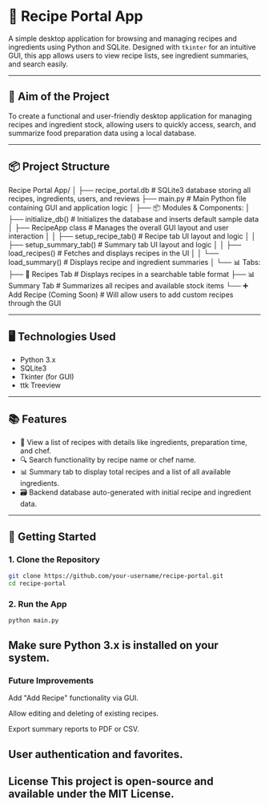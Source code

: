 # 🥘 Recipe Portal App

A simple desktop application for browsing and managing recipes and ingredients using Python and SQLite. Designed with `tkinter` for an intuitive GUI, this app allows users to view recipe lists, see ingredient summaries, and search easily.

---

## 🎯 Aim of the Project

To create a functional and user-friendly desktop application for managing recipes and ingredient stock, allowing users to quickly access, search, and summarize food preparation data using a local database.

---

## 📦 Project Structure
Recipe Portal App/
│
├── recipe_portal.db          # SQLite3 database storing all recipes, ingredients, users, and reviews
├── main.py                   # Main Python file containing GUI and application logic
│
├── 📦 Modules & Components:
│   ├── initialize_db()       # Initializes the database and inserts default sample data
│   ├── RecipeApp class       # Manages the overall GUI layout and user interaction
│   │   ├── setup_recipe_tab()  # Recipe tab UI layout and logic
│   │   ├── setup_summary_tab() # Summary tab UI layout and logic
│   │   ├── load_recipes()      # Fetches and displays recipes in the UI
│   │   └── load_summary()      # Displays recipe and ingredient summaries
│
└── 📊 Tabs:
    ├── 🍲 Recipes Tab         # Displays recipes in a searchable table format
    ├── 📊 Summary Tab         # Summarizes all recipes and available stock items
    └── ➕ Add Recipe (Coming Soon) # Will allow users to add custom recipes through the GUI


---

## 🖥️ Technologies Used

- Python 3.x
- SQLite3
- Tkinter (for GUI)
- ttk Treeview

---

## 📚 Features

- 🧾 View a list of recipes with details like ingredients, preparation time, and chef.
- 🔍 Search functionality by recipe name or chef name.
- 📊 Summary tab to display total recipes and a list of all available ingredients.
- 🗃️ Backend database auto-generated with initial recipe and ingredient data.


---

## 🚀 Getting Started

### 1. Clone the Repository

```bash
git clone https://github.com/your-username/recipe-portal.git
cd recipe-portal
```
### 2. Run the App
```bash
python main.py
```
Make sure Python 3.x is installed on your system.
 ---

### Future Improvements
Add "Add Recipe" functionality via GUI.

Allow editing and deleting of existing recipes.

Export summary reports to PDF or CSV.

User authentication and favorites.
---
License
This project is open-source and available under the MIT License.
---
